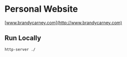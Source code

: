 # Personal Website
[www.brandycarney.com](http://www.brandycarney.com)

## Run Locally
```
http-server ./
```

